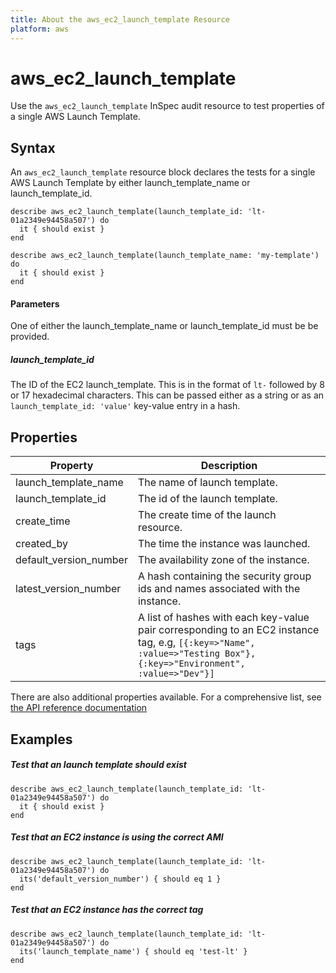 ```yaml
---
title: About the aws_ec2_launch_template Resource
platform: aws
---
```


# aws\_ec2\_launch\_template

Use the `aws_ec2_launch_template` InSpec audit resource to test properties of a single AWS Launch Template.

## Syntax

An `aws_ec2_launch_template` resource block declares the tests for a single  AWS Launch Template by either launch_template_name or launch_template_id.

    describe aws_ec2_launch_template(launch_template_id: 'lt-01a2349e94458a507') do
      it { should exist }
    end

    describe aws_ec2_launch_template(launch_template_name: 'my-template') do
      it { should exist }
    end

#### Parameters

One of either the launch_template_name or launch_template_id must be be provided.

##### launch\_template\_id

The ID of the EC2 launch_template. This is in the format of `lt-` followed by 8 or 17 hexadecimal characters.
This can be passed either as a string or as an `launch_template_id: 'value'` key-value entry in a hash.



## Properties

|Property                 | Description|
| ---                     | --- |
|launch_template_name     | The name of launch template.|
|launch\_template\_id     | The id of the launch template. |
|create_time              | The create time of the launch resource. |
|created_by               | The time the instance was launched. |
|default_version_number   | The availability zone of the instance. |
|latest_version_number    | A hash containing the security group ids and names associated with the instance. |
|tags                     | A list of hashes with each key-value pair corresponding to an EC2 instance tag, e.g, `[{:key=>"Name", :value=>"Testing Box"}, {:key=>"Environment", :value=>"Dev"}]`|

There are also additional properties available. For a comprehensive list, see [the API reference documentation](https://docs.aws.amazon.com/AWSEC2/latest/APIReference/API_Instance.html)

## Examples

##### Test that an launch template should exist
    describe aws_ec2_launch_template(launch_template_id: 'lt-01a2349e94458a507') do
      it { should exist }
    end

##### Test that an EC2 instance is using the correct AMI
    describe aws_ec2_launch_template(launch_template_id: 'lt-01a2349e94458a507') do
      its('default_version_number') { should eq 1 }
    end

##### Test that an EC2 instance has the correct tag
    describe aws_ec2_launch_template(launch_template_id: 'lt-01a2349e94458a507') do
      its('launch_template_name') { should eq 'test-lt' }
    end

